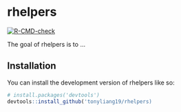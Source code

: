 
<!-- README.md is generated from README.Rmd. Please edit that file -->

# rhelpers

<!-- badges: start -->

[![R-CMD-check](https://github.com/tonyliang19/rhelpers/actions/workflows/R-CMD-check.yaml/badge.svg)](https://github.com/tonyliang19/rhelpers/actions/workflows/R-CMD-check.yaml)
<!-- badges: end -->

The goal of rhelpers is to …

## Installation

You can install the development version of rhelpers like so:

``` r
# install.packages('devtools')
devtools::install_github('tonyliang19/rhelpers)
```
